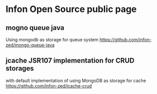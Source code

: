 # Infon Open Source public page

## mogno queue java
Using mongodb as storage for queue system
https://github.com/infon-zed/mongo-queue-java

## jcache JSR107 implementation for CRUD storages
with default implementation of using MongoDB as storage for cache
https://github.com/infon-zed/jcache-crud
